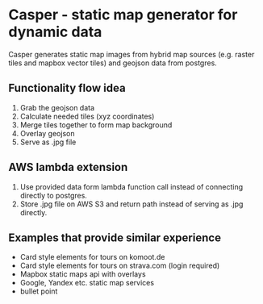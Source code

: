 # Casper - static map generator for dynamic data

Casper generates static map images from hybrid map sources (e.g. raster tiles and mapbox vector tiles) and geojson data from postgres.

## Functionality flow idea

1. Grab the geojson data
2. Calculate needed tiles (xyz coordinates)
3. Merge tiles together to form map background
4. Overlay geojson
5. Serve as .jpg file

## AWS lambda extension

1. Use provided data form lambda function call instead of connecting directly to postgres.
5. Store .jpg file on AWS S3 and return path instead of serving as .jpg directly.

## Examples that provide similar experience

* Card style elements for tours on komoot.de
* Card style elements for tours on strava.com (login required)
* Mapbox static maps api with overlays 
* Google, Yandex etc. static map services
* bullet point
